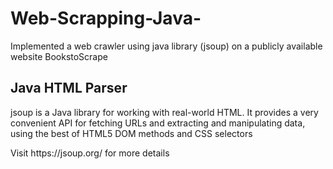 # Web-Scrapping-Java-
Implemented a web crawler using java library (jsoup) on a publicly available website BookstoScrape
<h2>Java HTML Parser</h2>
<p>
jsoup is a Java library for working with real-world HTML. It provides a very convenient API for fetching URLs and extracting and manipulating data, using the best of HTML5 DOM methods and CSS selectors<p>
<p>Visit https://jsoup.org/ for more details</p>
